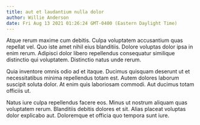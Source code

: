 ```yaml
---
title: aut et laudantium nulla dolor
author: Willie Anderson
date: Fri Aug 13 2021 01:26:24 GMT-0400 (Eastern Daylight Time)
---
```

Atque rerum maxime cum debitis. Culpa voluptatem accusantium quas repellat vel. Quo iste amet nihil eius blanditiis. Dolore voluptas dolor ipsa in enim rerum. Adipisci dolor libero repellendus consequatur similique distinctio qui voluptatem. Distinctio natus unde rerum.

 Quia inventore omnis odio ad et itaque. Ducimus quisquam deserunt ut et necessitatibus minima repellendus totam est. Autem dolores laborum suscipit soluta dolor. At enim quis laboriosam commodi. Aut ducimus totam officiis ut.

 Natus iure culpa repellendus facere eos. Minus ut nostrum aliquam quas voluptatem rerum. Blanditiis debitis dolores et sit. Alias placeat voluptas dolor explicabo aut. Doloremque et officia quo tempora sunt iure.